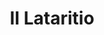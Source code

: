 ---
title: II Lataritio

mediaPath: /videos/l_05_doc1024-1080p.mp4
mediaPosition:  [295973.51953941095,4634065.265634941,129.1063337949326]
mediaRotation:  [-0.17966862357752497,0.7051976549584036,0.6646362084920034,-0.16933447228576914]
mediaScale: 1
cameraFOV: 33.62

# Pair of camera points and targets: [final point], ... , [entrance point]
cameraPath: [
    [[295971.7999738832,4634068.42122073,128.89332505756167],[295978.18386090494,4634056.706108487,129.68411999505125]]
]


animationEntry: 2000
---